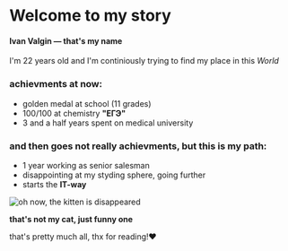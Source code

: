 # Welcome to my story

#### **Ivan Valgin** — that's my name

I'm 22 years old and I'm continiously trying to
find my place in this _World_

### achievments at now:
- golden medal at school (11 grades)
- 100/100 at chemistry **"ЕГЭ"**
- 3 and a half years spent on medical university
### and then goes not really achievments, but this is my path:
- 1 year working as senior salesman
- disappointing at my styding sphere, going further
- starts the **IT-way**

![oh now, the kitten is disappeared](https://avatars.mds.yandex.net/get-yapic/43978/Gi2hpA5z8CclqDzPKMMeVZB39Lw-1/orig)

__that's not my cat, just funny one__

that's pretty much all, thx for reading!**♥**

